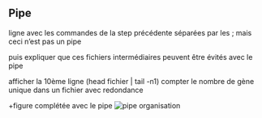 ## Pipe


ligne avec les commandes de la step précédente séparées par les ; mais ceci n’est pas un pipe

puis expliquer que ces fichiers intermédiaires peuvent être évités avec le pipe

afficher la 10ème ligne (head fichier | tail -n1)
compter le nombre de gène unique dans un fichier avec redondance

+figure complétée avec le pipe
![pipe organisation](./asstes/stream_pipe.png)
